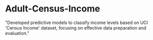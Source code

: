 # Adult-Census-Income

"Developed predictive models to classify income levels based on UCI 'Census Income' dataset, focusing on effective data preparation and evaluation."
